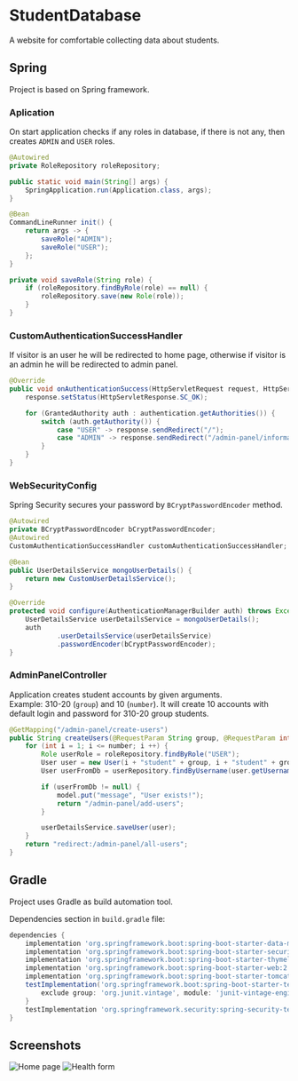 # StudentDatabase

A website for comfortable collecting data about students. 

## Spring

Project is based on Spring framework.

### Aplication

On start application checks if any roles in database, if there is not any, then creates `ADMIN` and `USER` roles.

```java
@Autowired
private RoleRepository roleRepository;

public static void main(String[] args) {
	SpringApplication.run(Application.class, args);
}

@Bean
CommandLineRunner init() {
	return args -> {
		saveRole("ADMIN");
		saveRole("USER");
	};
}

private void saveRole(String role) {
	if (roleRepository.findByRole(role) == null) {
		roleRepository.save(new Role(role));
	}
}
```

### CustomAuthenticationSuccessHandler

If visitor is an user he will be redirected to home page, otherwise if visitor is an admin he will be redirected to admin panel.

```java
@Override
public void onAuthenticationSuccess(HttpServletRequest request, HttpServletResponse response, Authentication authentication) throws IOException {
	response.setStatus(HttpServletResponse.SC_OK);

	for (GrantedAuthority auth : authentication.getAuthorities()) {
		switch (auth.getAuthority()) {
			case "USER" -> response.sendRedirect("/");
			case "ADMIN" -> response.sendRedirect("/admin-panel/information/students");
		}
	}
}
```

### WebSecurityConfig

Spring Security secures your password by `BCryptPasswordEncoder` method.

```java
@Autowired
private BCryptPasswordEncoder bCryptPasswordEncoder;
@Autowired
CustomAuthenticationSuccessHandler customAuthenticationSuccessHandler;

@Bean
public UserDetailsService mongoUserDetails() {
	return new CustomUserDetailsService();
}

@Override
protected void configure(AuthenticationManagerBuilder auth) throws Exception {
	UserDetailsService userDetailsService = mongoUserDetails();
	auth
			.userDetailsService(userDetailsService)
			.passwordEncoder(bCryptPasswordEncoder);
}
```

### AdminPanelController

Application creates student accounts by given arguments.\
Example: 310-20 (`group`) and 10 (`number`). It will create 10 accounts with default login and password for 310-20 group students.

```java
@GetMapping("/admin-panel/create-users")
public String createUsers(@RequestParam String group, @RequestParam int number, Map<String, Object> model) {
	for (int i = 1; i <= number; i ++) {
		Role userRole = roleRepository.findByRole("USER");
		User user = new User(i + "student" + group, i + "student" + group, true, new HashSet<>(List.of(userRole)));
		User userFromDb = userRepository.findByUsername(user.getUsername());

		if (userFromDb != null) {
			model.put("message", "User exists!");
			return "/admin-panel/add-users";
		}

		userDetailsService.saveUser(user);
	}
	return "redirect:/admin-panel/all-users";
}
```

## Gradle

Project uses Gradle as build automation tool.

Dependencies section in `build.gradle` file:
```gradle
dependencies {
    implementation 'org.springframework.boot:spring-boot-starter-data-mongodb:2.5.6'
    implementation 'org.springframework.boot:spring-boot-starter-security:2.5.6'
    implementation 'org.springframework.boot:spring-boot-starter-thymeleaf:2.5.6'
    implementation 'org.springframework.boot:spring-boot-starter-web:2.5.6'
    implementation 'org.springframework.boot:spring-boot-starter-tomcat:2.5.6'
    testImplementation('org.springframework.boot:spring-boot-starter-test:2.5.6') {
        exclude group: 'org.junit.vintage', module: 'junit-vintage-engine'
    }
    testImplementation 'org.springframework.security:spring-security-test:5.5.2'
}
```

## Screenshots

![Home page](https://user-images.githubusercontent.com/82092080/145265119-7c8466cb-5116-4b14-b591-12abc5e94529.jpg)
![Health form](https://user-images.githubusercontent.com/82092080/145266105-917316f8-47f1-4361-a90b-744f16d991e1.jpg)
